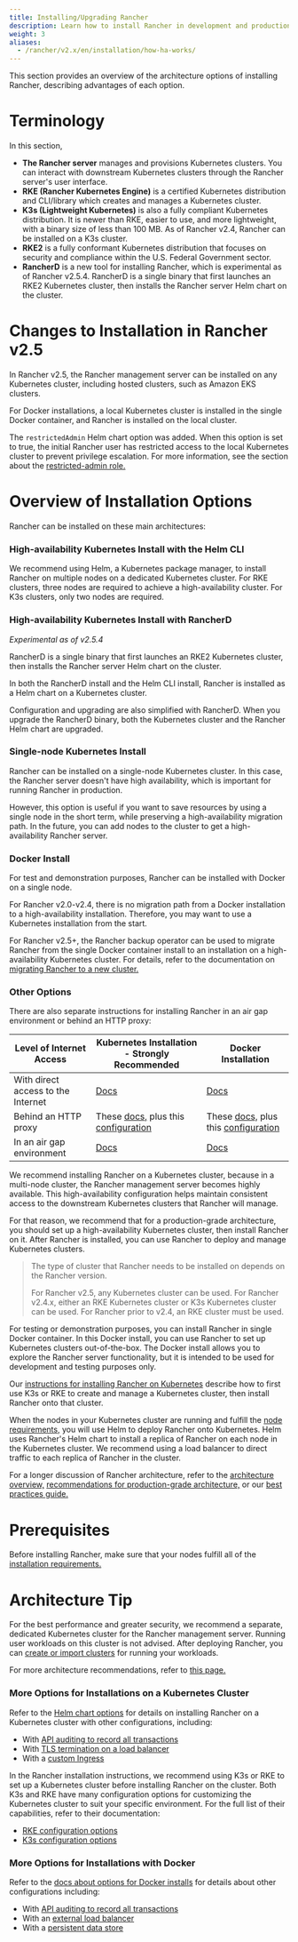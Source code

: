 ```yaml
---
title: Installing/Upgrading Rancher
description: Learn how to install Rancher in development and production environments. Read about single node and high availability installation
weight: 3
aliases:
  - /rancher/v2.x/en/installation/how-ha-works/
---
```


This section provides an overview of the architecture options of installing Rancher, describing advantages of each option.

# Terminology

In this section,

- **The Rancher server** manages and provisions Kubernetes clusters. You can interact with downstream Kubernetes clusters through the Rancher server's user interface.
- **RKE (Rancher Kubernetes Engine)** is a certified Kubernetes distribution and CLI/library which creates and manages a Kubernetes cluster.
- **K3s (Lightweight Kubernetes)** is also a fully compliant Kubernetes distribution. It is newer than RKE, easier to use, and more lightweight, with a binary size of less than 100 MB. As of Rancher v2.4, Rancher can be installed on a K3s cluster.
- **RKE2** is a fully conformant Kubernetes distribution that focuses on security and compliance within the U.S. Federal Government sector.
- **RancherD** is a new tool for installing Rancher, which is experimental as of Rancher v2.5.4. RancherD is a single binary that first launches an RKE2 Kubernetes cluster, then installs the Rancher server Helm chart on the cluster.

# Changes to Installation in Rancher v2.5

In Rancher v2.5, the Rancher management server can be installed on any Kubernetes cluster, including hosted clusters, such as Amazon EKS clusters.

For Docker installations, a local Kubernetes cluster is installed in the single Docker container, and Rancher is installed on the local cluster.

The `restrictedAdmin` Helm chart option was added. When this option is set to true, the initial Rancher user has restricted access to the local Kubernetes cluster to prevent privilege escalation. For more information, see the section about the [restricted-admin role.]({{<baseurl>}}/rancher/v2.x/en/admin-settings/rbac/global-permissions/#restricted-admin)

# Overview of Installation Options

Rancher can be installed on these main architectures:

### High-availability Kubernetes Install with the Helm CLI

We recommend using Helm, a Kubernetes package manager, to install Rancher on multiple nodes on a dedicated Kubernetes cluster. For RKE clusters, three nodes are required to achieve a high-availability cluster. For K3s clusters, only two nodes are required.

### High-availability Kubernetes Install with RancherD

_Experimental as of v2.5.4_

RancherD is a single binary that first launches an RKE2 Kubernetes cluster, then installs the Rancher server Helm chart on the cluster.

In both the RancherD install and the Helm CLI install, Rancher is installed as a Helm chart on a Kubernetes cluster.

Configuration and upgrading are also simplified with RancherD. When you upgrade the RancherD binary, both the Kubernetes cluster and the Rancher Helm chart are upgraded.

### Single-node Kubernetes Install

Rancher can be installed on a single-node Kubernetes cluster. In this case, the Rancher server doesn't have high availability, which is important for running Rancher in production.

However, this option is useful if you want to save resources by using a single node in the short term, while preserving a high-availability migration path. In the future, you can add nodes to the cluster to get a high-availability Rancher server.

### Docker Install 

For test and demonstration purposes, Rancher can be installed with Docker on a single node.

For Rancher v2.0-v2.4, there is no migration path from a Docker installation to a high-availability installation. Therefore, you may want to use a Kubernetes installation from the start.

For Rancher v2.5+, the Rancher backup operator can be used to migrate Rancher from the single Docker container install to an installation on a high-availability Kubernetes cluster. For details, refer to the documentation on [migrating Rancher to a new cluster.]({{<baseurl>}}/rancher/v2.x/en/backups/v2.5/migrating-rancher/)

### Other Options

There are also separate instructions for installing Rancher in an air gap environment or behind an HTTP proxy:

| Level of Internet Access           | Kubernetes Installation - Strongly Recommended                | Docker Installation                             |
| ---------------------------------- | ------------------------------ | ---------- |
| With direct access to the Internet | [Docs]({{<baseurl>}}/rancher/v2.x/en/installation/install-rancher-on-k8s/) | [Docs]({{<baseurl>}}/rancher/v2.x/en/installation/other-installation-methods/single-node-docker)                                                                                     |
| Behind an HTTP proxy                | These [docs,]({{<baseurl>}}/rancher/v2.x/en/installation/install-rancher-on-k8s/) plus this [configuration]({{<baseurl>}}/rancher/v2.x/en/installation/resources/chart-options/#http-proxy) |  These [docs,]({{<baseurl>}}/rancher/v2.x/en/installation/other-installation-methods/single-node-docker) plus this [configuration]({{<baseurl>}}/rancher/v2.x/en/installation/other-installation-methods/single-node-docker/proxy/) |
| In an air gap environment          | [Docs]({{<baseurl>}}/rancher/v2.x/en/installation/other-installation-methods/air-gap)                                                                                                                               | [Docs]({{<baseurl>}}/rancher/v2.x/en/installation/other-installation-methods/air-gap)                                                                                         |

We recommend installing Rancher on a Kubernetes cluster, because in a multi-node cluster, the Rancher management server becomes highly available. This high-availability configuration helps maintain consistent access to the downstream Kubernetes clusters that Rancher will manage.

For that reason, we recommend that for a production-grade architecture, you should set up a high-availability Kubernetes cluster, then install Rancher on it. After Rancher is installed, you can use Rancher to deploy and manage Kubernetes clusters.

> The type of cluster that Rancher needs to be installed on depends on the Rancher version. 
> 
> For Rancher v2.5, any Kubernetes cluster can be used.
> For Rancher v2.4.x, either an RKE Kubernetes cluster or K3s Kubernetes cluster can be used. 
> For Rancher prior to v2.4, an RKE cluster must be used.

For testing or demonstration purposes, you can install Rancher in single Docker container. In this Docker install, you can use Rancher to set up Kubernetes clusters out-of-the-box. The Docker install allows you to explore the Rancher server functionality, but it is intended to be used for development and testing purposes only.

Our [instructions for installing Rancher on Kubernetes]({{<baseurl>}}/rancher/v2.x/en/installation/install-rancher-on-k8s) describe how to first use K3s or RKE to create and manage a Kubernetes cluster, then install Rancher onto that cluster.

When the nodes in your Kubernetes cluster are running and fulfill the [node requirements,]({{<baseurl>}}/rancher/v2.x/en/installation/requirements) you will use Helm to deploy Rancher onto Kubernetes. Helm uses Rancher's Helm chart to install a replica of Rancher on each node in the Kubernetes cluster. We recommend using a load balancer to direct traffic to each replica of Rancher in the cluster.

For a longer discussion of Rancher architecture, refer to the [architecture overview,]({{<baseurl>}}/rancher/v2.x/en/overview/architecture) [recommendations for production-grade architecture,]({{<baseurl>}}/rancher/v2.x/en/overview/architecture-recommendations) or our [best practices guide.]({{<baseurl>}}/rancher/v2.x/en/best-practices/deployment-types)

# Prerequisites
Before installing Rancher, make sure that your nodes fulfill all of the [installation requirements.]({{<baseurl>}}/rancher/v2.x/en/installation/requirements/)

# Architecture Tip

For the best performance and greater security, we recommend a separate, dedicated Kubernetes cluster for the Rancher management server. Running user workloads on this cluster is not advised. After deploying Rancher, you can [create or import clusters]({{<baseurl>}}/rancher/v2.x/en/cluster-provisioning/#cluster-creation-in-rancher) for running your workloads.

For more architecture recommendations, refer to [this page.]({{<baseurl>}}/rancher/v2.x/en/overview/architecture-recommendations)

### More Options for Installations on a Kubernetes Cluster

Refer to the [Helm chart options]({{<baseurl>}}/rancher/v2.x/en/installation/resources/chart-options/) for details on installing Rancher on a Kubernetes cluster with other configurations, including:

- With [API auditing to record all transactions]({{<baseurl>}}/rancher/v2.x/en/installation/resources/chart-options/#api-audit-log)
- With [TLS termination on a load balancer]({{<baseurl>}}/rancher/v2.x/en/installation/resources/chart-options/#external-tls-termination)
- With a [custom Ingress]({{<baseurl>}}/rancher/v2.x/en/installation/resources/chart-options/#customizing-your-ingress)

In the Rancher installation instructions, we recommend using K3s or RKE to set up a Kubernetes cluster before installing Rancher on the cluster. Both K3s and RKE have many configuration options for customizing the Kubernetes cluster to suit your specific environment. For the full list of their capabilities, refer to their documentation:

- [RKE configuration options]({{<baseurl>}}/rke/latest/en/config-options/)
- [K3s configuration options]({{<baseurl>}}/k3s/latest/en/installation/install-options/)

### More Options for Installations with Docker

Refer to the [docs about options for Docker installs]({{<baseurl>}}/rancher/v2.x/en/installation/other-installation-methods/single-node-docker) for details about other configurations including:

- With [API auditing to record all transactions]({{<baseurl>}}/rancher/v2.x/en/installation/other-installation-methods/single-node-docker/advanced/#api-audit-log)
- With an [external load balancer]({{<baseurl>}}/rancher/v2.x/en/installation/options/single-node-install-external-lb/)
- With a [persistent data store]({{<baseurl>}}/rancher/v2.x/en/installation/other-installation-methods/single-node-docker/advanced/#persistent-data)
